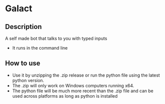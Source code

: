 # Galact

## Description
A self made bot that talks to you with typed inputs
- It runs in the command line

## How to use
- Use it by unzipping the .zip release or run the python file using the latest python version.
- The .zip will only work on Windows computers running x64.
- The python file will be much more recent than the .zip file and can be used across platforms as long as python is installed
